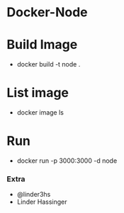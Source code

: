 # Docker-Node


# Build Image
* docker build -t node .

# List image
* docker image ls

# Run
* docker run -p 3000:3000 -d node

### Extra
* @linder3hs
* Linder Hassinger
